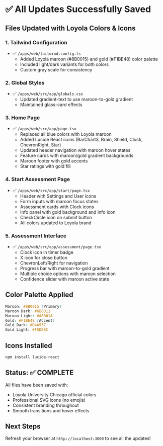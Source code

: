 # ✅ All Updates Successfully Saved

## Files Updated with Loyola Colors & Icons

### 1. **Tailwind Configuration**
- ✅ `/apps/web/tailwind.config.ts`
  - Added Loyola maroon (#8B0015) and gold (#F1BE48) color palette
  - Included light/dark variants for both colors
  - Custom gray scale for consistency

### 2. **Global Styles**
- ✅ `/apps/web/src/app/globals.css`
  - Updated gradient-text to use maroon-to-gold gradient
  - Maintained glass-card effects

### 3. **Home Page**
- ✅ `/apps/web/src/app/page.tsx`
  - Replaced all blue colors with Loyola maroon
  - Added Lucide React icons (BarChart3, Brain, Shield, Clock, ChevronRight, Star)
  - Updated header navigation with maroon hover states
  - Feature cards with maroon/gold gradient backgrounds
  - Maroon footer with gold accents
  - Star ratings with gold fill

### 4. **Start Assessment Page**
- ✅ `/apps/web/src/app/start/page.tsx`
  - Header with Settings and User icons
  - Form inputs with maroon focus states
  - Assessment cards with Clock icons
  - Info panel with gold background and Info icon
  - CheckCircle icon on submit button
  - All colors updated to Loyola brand

### 5. **Assessment Interface**
- ✅ `/apps/web/src/app/assessment/page.tsx`
  - Clock icon in timer badge
  - X icon for close button
  - ChevronLeft/Right for navigation
  - Progress bar with maroon-to-gold gradient
  - Multiple choice options with maroon selection
  - Confidence slider with maroon active state

## Color Palette Applied

```css
Maroon: #8B0015 (Primary)
Maroon Dark: #6B0011
Maroon Light: #A8001A
Gold: #F1BE48 (Accent)
Gold Dark: #D4A537
Gold Light: #F5D06C
```

## Icons Installed

```bash
npm install lucide-react
```

## Status: ✅ COMPLETE

All files have been saved with:
- Loyola University Chicago official colors
- Professional SVG icons (no emojis)
- Consistent branding throughout
- Smooth transitions and hover effects

## Next Steps

Refresh your browser at `http://localhost:3000` to see all the updates!
